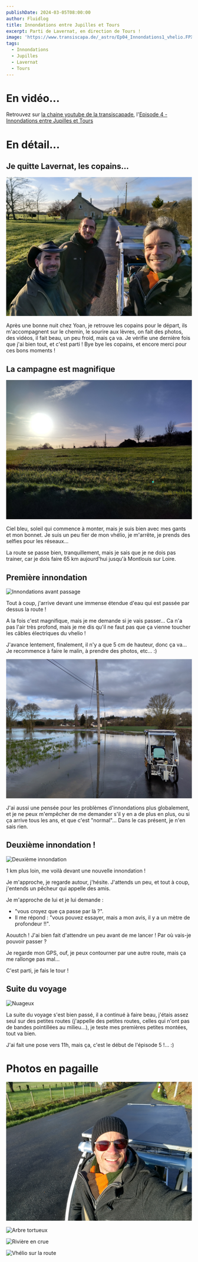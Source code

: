 ```yaml
---
publishDate: 2024-03-05T08:00:00
author: Fluidlog
title: Innondations entre Jupilles et Tours
excerpt: Parti de Lavernat, en direction de Tours !
image: 'https://www.transiscapa.de/_astro/Ep04_Innondations1_vhelio.FPXFg0pL_Wplez.webp'
tags:
  - Innondations
  - Jupilles
  - Lavernat
  - Tours
---
```


# En vidéo...
Retrouvez sur [la chaine youtube de la transiscapade](https://www.youtube.com/@Transiscapade), l'[Episode 4 - Innondations entre Jupilles et Tours](https://www.youtube.com/watch?v=9Bjl1kWSwN0)

# En détail...

## Je quitte Lavernat, les copains...
![Bye bye les copains](../../assets/images/Ep04_copains_lavernat.jpg)

Après une bonne nuit chez Yoan, je retrouve les copains pour le départ, ils m'accompagnent sur le chemin, le sourire aux lèvres, on fait des photos, des vidéos, il fait beau, un peu froid, mais ça va. Je vérifie une dernière fois que j'ai bien tout, et c'est parti ! Bye bye les copains, et encore merci pour ces bons moments !

## La campagne est magnifique

![Magnifique campagne...](../../assets/images/Ep04_belle_campagne.jpg)

Ciel bleu, soleil qui commence à monter, mais je suis bien avec mes gants et mon bonnet. Je suis un peu fier de mon vhélio, je m'arrête, je prends des selfies pour les réseaux...

La route se passe bien, tranquillement, mais je sais que je ne dois pas trainer, car je dois faire 65 km aujourd'hui jusqu'à Montlouis sur Loire.

## Première innondation
![Innondations avant passage](../../assets/images/Ep04_Innondations1.jpg)

Tout à coup, j'arrive devant une immense étendue d'eau qui est passée par dessus la route !

A la fois c'est magnifique, mais je me demande si je vais passer... Ca n'a pas l'air très profond, mais je me dis qu'il ne faut pas que ça vienne toucher les câbles électriques du vhelio !

J'avance lentement, finalement, il n'y a que 5 cm de hauteur, donc ça va... Je recommence à faire le malin, à prendre des photos, etc... :)

![Innondations après passage](../../assets/images/Ep04_Innondations1_vhelio.jpg)

J'ai aussi une pensée pour les problèmes d'innondations plus globalement, et je ne peux m'empêcher de me demander s'il y en a de plus en plus, ou si ça arrive tous les ans, et que c'est "normal"... Dans le cas présent, je n'en sais rien.

## Deuxième innondation !

![Deuxième innondation](../../assets/images/Ep04_Innondations2.jpg)

1 km plus loin, me voilà devant une nouvelle innondation !

Je m'approche, je regarde autour, j'hésite.
J'attends un peu, et tout à coup, j'entends un pêcheur qui appelle des amis.

Je m'approche de lui et je lui demande : 
- "vous croyez que ça passe par là ?".
- Il me répond : "vous pouvez essayer, mais a mon avis, il y a un mètre de profondeur !!".

Aouutch ! J'ai bien fait d'attendre un peu avant de me lancer ! Par où vais-je pouvoir passer ?

Je regarde mon GPS, ouf, je peux contourner par une autre route, mais ça me rallonge pas mal...

C'est parti, je fais le tour !

## Suite du voyage
![Nuageux](../../assets/images/Ep04_nuageux.jpg)

La suite du voyage s'est bien passé, il a continué à faire beau, j'étais assez seul sur des petites routes (j'appelle des petites routes, celles qui n'ont pas de bandes pointillées au milieu...), je teste mes premières petites montées, tout va bien.

J'ai fait une pose vers 11h, mais ça, c'est le début de l'épisode 5 !... :)

# Photos en pagaille

![Yannick qui s'la pète](../../assets/images/Ep04_selfie1.jpg)

![Arbre tortueux](../../assets/images/Ep04_arbre.jpg)

![Rivière en crue](../../assets/images/Ep04_crue.jpg)

![Vhélio sur la route](../../assets/images/Ep04_route_vhelio.jpg)
